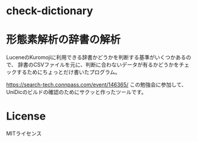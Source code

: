 # check-dictionary
# 形態素解析の辞書の解析

LuceneのKuromojiに利用できる辞書かどうかを判断する基準がいくつかあるので、
辞書のCSVファイルを元に、判断に合わないデータが有るかどうかをチェックするためにちょっとだけ書いたプログラム。

https://search-tech.connpass.com/event/146365/
この勉強会に参加して、UniDicのビルドの確認のためにサクッと作ったツールです。

##  

# License

MITライセンス